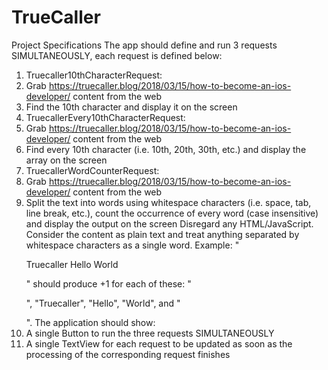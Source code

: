 # TrueCaller
Project Specifications
The app should define and run 3 requests SIMULTANEOUSLY, each request is defined
below:
1. Truecaller10thCharacterRequest:
1. Grab https://truecaller.blog/2018/03/15/how-to-become-an-ios-developer/
content from the web
1. Find the 10th character and display it on the screen
2. TruecallerEvery10thCharacterRequest:
1. Grab https://truecaller.blog/2018/03/15/how-to-become-an-ios-developer/
content from the web
1. Find every 10th character (i.e. 10th, 20th, 30th, etc.) and display the array on the
screen
3. TruecallerWordCounterRequest:
1. Grab https://truecaller.blog/2018/03/15/how-to-become-an-ios-developer/ content
from the web
2. Split the text into words using whitespace characters (i.e. space, tab, line break, etc.),
count the occurrence of every word (case insensitive) and display the output on the
screen
Disregard any HTML/JavaScript. Consider the content as plain text and treat anything
separated by whitespace characters as a single word.
Example:
"<p> Truecaller Hello World </p>" should produce +1 for each of these: "<p>",
"Truecaller", "Hello", "World", and "</p>".
The application should show:
1. A single Button to run the three requests SIMULTANEOUSLY
2. A single TextView for each request to be updated as soon as the processing of the
corresponding request finishes
